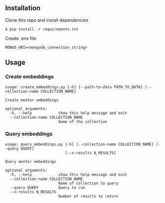 ## Installation

Clone this repo and install dependencies
```
$ pip install -r requirements.txt
```

Create .env file 
```
MONGO_URI=<mongodb_connection_string>
```

## Usage

### Create embeddings
```
usage: create_embeddings.py [-h] [--path-to-data PATH_TO_DATA] [--collection-name COLLECTION_NAME]

Create mentor embeddings

optional arguments:
  -h, --help            show this help message and exit
  --collection-name COLLECTION_NAME
                        Name of the collection
```


### Query embeddings
```
usage: query_embeddings.py [-h] [--collection-name COLLECTION_NAME] [--query QUERY]
                           [--n-results N_RESULTS]

Query mentor embeddings

optional arguments:
  -h, --help            show this help message and exit
  --collection-name COLLECTION_NAME
                        Name of collection to query
  --query QUERY         Query to run
  --n-results N_RESULTS
                        Number of results to return

```
